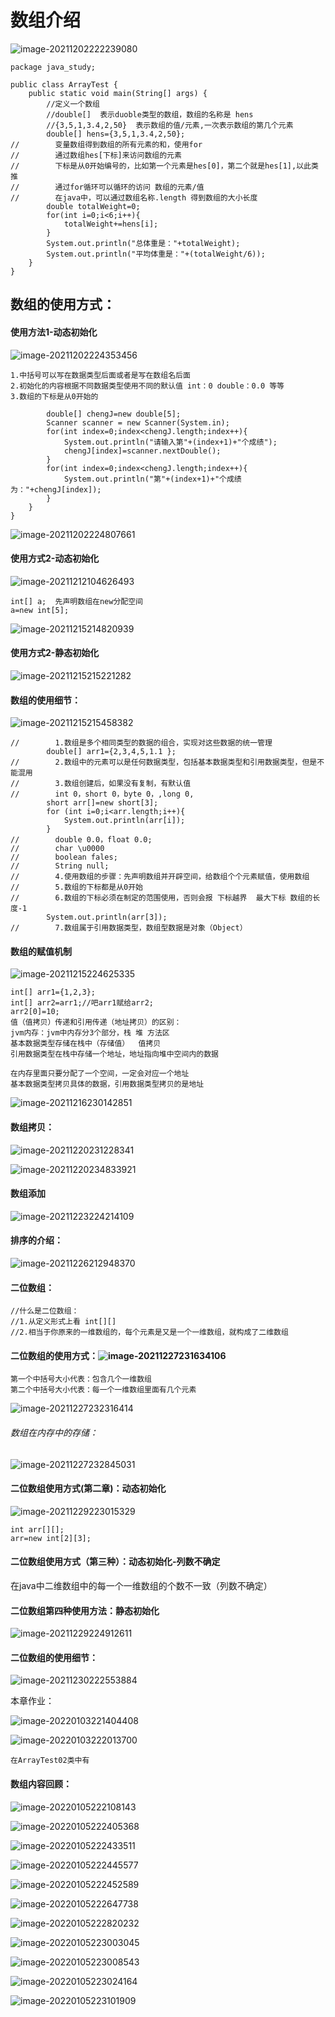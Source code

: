 # **数组介绍**

![image-20211202222239080](../Picture_saving_address/JAVA-第六章/image-20211202222239080.png)

```
package java_study;

public class ArrayTest {
    public static void main(String[] args) {
        //定义一个数组
        //double[]  表示duoble类型的数组，数组的名称是 hens
        //{3,5,1,3.4,2,50}  表示数组的值/元素,一次表示数组的第几个元素
        double[] hens={3,5,1,3.4,2,50};
//        变量数组得到数组的所有元素的和，使用for
//        通过数组hes[下标]来访问数组的元素
//        下标是从0开始编号的，比如第一个元素是hes[0]，第二个就是hes[1],以此类推
//        通过for循环可以循环的访问 数组的元素/值
//        在java中，可以通过数组名称.length 得到数组的大小长度
        double totalWeight=0;
        for(int i=0;i<6;i++){
            totalWeight+=hens[i];
        }
        System.out.println("总体重是："+totalWeight);
        System.out.println("平均体重是："+(totalWeight/6));
    }
}
```

## **数组的使用方式**：

#### **使用方法1-动态初始化**

![image-20211202224353456](../Picture_saving_address/JAVA-第六章/image-20211202224353456.png)

```
1.中括号可以写在数据类型后面或者是写在数组名后面
2.初始化的内容根据不同数据类型使用不同的默认值 int：0 double：0.0 等等
3.数组的下标是从0开始的

        double[] chengJ=new double[5];
        Scanner scanner = new Scanner(System.in);
        for(int index=0;index<chengJ.length;index++){
            System.out.println("请输入第"+(index+1)+"个成绩");
            chengJ[index]=scanner.nextDouble();
        }
        for(int index=0;index<chengJ.length;index++){
            System.out.println("第"+(index+1)+"个成绩为："+chengJ[index]);
        }
    }
}
```

![image-20211202224807661](../Picture_saving_address/JAVA-第六章/image-20211202224807661.png)

#### 使用方式2-动态初始化

![image-20211212104626493](C:\Users\11340\AppData\Roaming\Typora\typora-user-images\image-20211212104626493.png)

```
int[] a;  先声明数组在new分配空间
a=new int[5];

```

![image-20211215214820939](C:\Users\11340\AppData\Roaming\Typora\typora-user-images\image-20211215214820939.png)

#### 使用方式2-静态初始化

![image-20211215215221282](C:\Users\11340\AppData\Roaming\Typora\typora-user-images\image-20211215215221282.png)

#### 数组的使用细节：

![image-20211215215458382](C:\Users\11340\AppData\Roaming\Typora\typora-user-images\image-20211215215458382.png)

 

```
//        1.数组是多个相同类型的数据的组合，实现对这些数据的统一管理
        double[] arr1={2,3,4,5,1.1 };
//        2.数组中的元素可以是任何数据类型，包括基本数据类型和引用数据类型，但是不能混用
//        3.数组创建后，如果没有复制，有默认值
//        int 0，short 0，byte 0，,long 0,
        short arr[]=new short[3];
        for (int i=0;i<arr.length;i++){
            System.out.println(arr[i]);
        }
//        double 0.0，float 0.0;
//        char \u0000
//        boolean fales;
//        String null;
//        4.使用数组的步骤：先声明数组并开辟空间，给数组个个元素赋值，使用数组
//        5.数组的下标都是从0开始
//        6.数组的下标必须在制定的范围使用，否则会报 下标越界  最大下标 数组的长度-1
        System.out.println(arr[3]);
//        7.数组属于引用数据类型，数组型数据是对象（Object）
```

#### 数组的赋值机制

![image-20211215224625335](C:\Users\11340\AppData\Roaming\Typora\typora-user-images\image-20211215224625335.png)

 

```
int[] arr1={1,2,3};
int[] arr2=arr1;//吧arr1赋给arr2;
arr2[0]=10;
值（值拷贝）传递和引用传递（地址拷贝）的区别：
jvm内存：jvm中内存分3个部分，栈 堆 方法区
基本数据类型存储在栈中（存储值）  值拷贝
引用数据类型在栈中存储一个地址，地址指向堆中空间内的数据 

在内存里面只要分配了一个空间，一定会对应一个地址
基本数据类型拷贝具体的数据，引用数据类型拷贝的是地址
```

![image-20211216230142851](C:\Users\11340\AppData\Roaming\Typora\typora-user-images\image-20211216230142851.png)

#### 数组拷贝：

![image-20211220231228341](C:\Users\11340\AppData\Roaming\Typora\typora-user-images\image-20211220231228341.png)

![image-20211220234833921](C:\Users\11340\AppData\Roaming\Typora\typora-user-images\image-20211220234833921.png)

#### 数组添加

![image-20211223224214109](C:\Users\11340\AppData\Roaming\Typora\typora-user-images\image-20211223224214109.png)

#### 排序的介绍：

![image-20211226212948370](C:\Users\11340\AppData\Roaming\Typora\typora-user-images\image-20211226212948370.png)

#### 二位数组：

```
//什么是二位数组：
//1.从定义形式上看 int[][]
//2.相当于你原来的一维数组的，每个元素是又是一个一维数组，就构成了二维数组
```

#### 二位数组的使用方式：![image-20211227231634106](C:\Users\11340\AppData\Roaming\Typora\typora-user-images\image-20211227231634106.png)

```
第一个中括号大小代表：包含几个一维数组
第二个中括号大小代表：每一个一维数组里面有几个元素
```

![image-20211227232316414](C:\Users\11340\AppData\Roaming\Typora\typora-user-images\image-20211227232316414.png)

###### 数组在内存中的存储：

![image-20211227232845031](C:\Users\11340\AppData\Roaming\Typora\typora-user-images\image-20211227232845031.png)

#### 二位数组使用方式(第二章)：动态初始化

![image-20211229223015329](C:\Users\11340\AppData\Roaming\Typora\typora-user-images\image-20211229223015329.png)

```
int arr[][];
arr=new int[2][3];
```

#### 二位数组使用方式（第三种）：动态初始化-列数不确定

在java中二维数组中的每一个一维数组的个数不一致（列数不确定）

#### 二位数组第四种使用方法：静态初始化

![image-20211229224912611](C:\Users\11340\AppData\Roaming\Typora\typora-user-images\image-20211229224912611.png)

#### 二位数组的使用细节：

![image-20211230222553884](C:\Users\11340\AppData\Roaming\Typora\typora-user-images\image-20211230222553884.png)

本章作业：

![image-20220103221404408](C:\Users\11340\AppData\Roaming\Typora\typora-user-images\image-20220103221404408.png)

![image-20220103222013700](C:\Users\11340\AppData\Roaming\Typora\typora-user-images\image-20220103222013700.png)

```
在ArrayTest02类中有
```

#### 数组内容回顾：

![image-20220105222108143](C:\Users\11340\AppData\Roaming\Typora\typora-user-images\image-20220105222108143.png)

![image-20220105222405368](C:\Users\11340\AppData\Roaming\Typora\typora-user-images\image-20220105222405368.png)

![image-20220105222433511](C:\Users\11340\AppData\Roaming\Typora\typora-user-images\image-20220105222433511.png)

![image-20220105222445577](C:\Users\11340\AppData\Roaming\Typora\typora-user-images\image-20220105222445577.png)

![image-20220105222452589](C:\Users\11340\AppData\Roaming\Typora\typora-user-images\image-20220105222452589.png)

![image-20220105222647738](C:\Users\11340\AppData\Roaming\Typora\typora-user-images\image-20220105222647738.png)

![image-20220105222820232](C:\Users\11340\AppData\Roaming\Typora\typora-user-images\image-20220105222820232.png)

![image-20220105223003045](C:\Users\11340\AppData\Roaming\Typora\typora-user-images\image-20220105223003045.png)

![image-20220105223008543](C:\Users\11340\AppData\Roaming\Typora\typora-user-images\image-20220105223008543.png)

![image-20220105223024164](C:\Users\11340\AppData\Roaming\Typora\typora-user-images\image-20220105223024164.png)

![image-20220105223101909](C:\Users\11340\AppData\Roaming\Typora\typora-user-images\image-20220105223101909.png)

  
